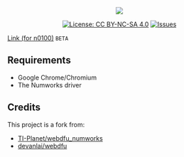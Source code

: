 <p align="center"><img src="https://github.com/Omega-Numworks/Omega-Design/blob/master/Omega-Installer.png" /></p>

<p align="center">
  <a href="https://creativecommons.org/licenses/by-nc-sa/4.0/"><img alt="License: CC BY-NC-SA 4.0" src="https://img.shields.io/badge/License-CC%20BY--NC--SA%204.0-lightgrey.svg?logo=creative%20commons&style=for-the-badge" /></a>
  <a href="https://github.com/Omega-Numworks/Omega-WEB-Installer/issues"><img alt="Issues" src="https://img.shields.io/github/issues/Omega-Numworks/Omega-WEB-Installer.svg?logo=git&style=for-the-badge" /></a>
</p>

[Link (for n0100)](https://omega-numworks.github.io/Omega-WEB-Installer/n0100) `BETA`

## Requirements

* Google Chrome/Chromium
* The Numworks driver

<!--## Credits-->

## Credits

This project is a fork from:

* [TI-Planet/webdfu_numworks](https://github.com/TI-Planet/webdfu_numworks)
* [devanlai/webdfu](https://github.com/devanlai/webdfu)
